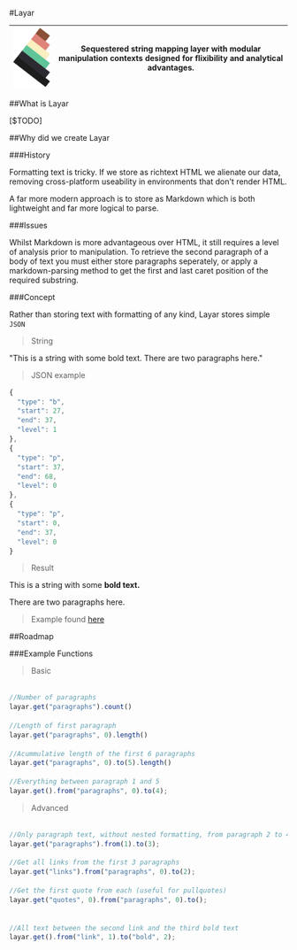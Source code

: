 
#Layar

![Layar](layar.png) | Sequestered string mapping layer with modular manipulation contexts designed for flixibility and analytical advantages.
------------ | -------------



##What is Layar

[$TODO]

##Why did we create Layar

###History

Formatting text is tricky. If we store as richtext HTML we alienate our data, removing cross-platform useability in environments that don't render HTML.

A far more modern approach is to store as Markdown which is both lightweight and far more logical to parse. 

###Issues

Whilst Markdown is more advantageous over HTML, it still requires a level of analysis prior to manipulation. To retrieve the second paragraph of a body of text you must either store paragraphs seperately, or apply a markdown-parsing method to get the first and last caret position of the required substring. 

###Concept

Rather than storing text with formatting of any kind, Layar stores simple `JSON` 

> String

"This is a string with some bold text. There are two paragraphs here."

> JSON example

```js
{
  "type": "b",
  "start": 27,
  "end": 37,
  "level": 1
},
{
  "type": "p",
  "start": 37,
  "end": 68,
  "level": 0
},
{
  "type": "p",
  "start": 0,
  "end": 37,
  "level": 0
}
```

> Result

<p>This is a string with some <b>bold text.</b></p><p> There are two paragraphs here.</p>

> Example found [here](http://jsfiddle.net/arthurmingard/srkedupw/6/)

##Roadmap

###Example Functions

> Basic

```js

//Number of paragraphs
layar.get("paragraphs").count()

//Length of first paragraph
layar.get("paragraphs", 0).length()

//Acummulative length of the first 6 paragraphs
layar.get("paragraphs", 0).to(5).length()

//Everything between paragraph 1 and 5
layar.get().from("paragraphs", 0).to(4);

```

> Advanced

```js

//Only paragraph text, without nested formatting, from paragraph 2 to 4
layar.get("paragraphs").from(1).to(3);

//Get all links from the first 3 paragraphs
layar.get("links").from("paragraphs", 0).to(2);

//Get the first quote from each (useful for pullquotes)
layar.get("quotes", 0).from("paragraphs", 0).to();


//All text between the second link and the third bold text
layar.get().from("link", 1).to("bold", 2);

```

